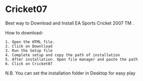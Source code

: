 # Cricket07
Best way to Download and Install EA Sports Cricket 2007 TM . 

How to download-

    1. Open the HTML file.
    2. Click on Downlload
    3. Run the Setup file
    4. Complete setup and copy the path of installation
    5. After installation. Open file manager and paste the path
    6. Click on Cricket07

N.B.  You can set the installation folder in Desktop for easy play
